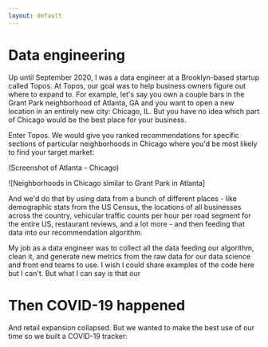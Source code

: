 ```yaml
---
layout: default
---
```


# Data engineering

Up until September 2020, I was a data engineer at a Brooklyn-based startup called Topos. At Topos, our goal was to help business owners figure out where to expand to. For example, let's say you own a couple bars in the Grant Park neighborhood of Atlanta, GA and you want to open a new location in an entirely new city: Chicago, IL. But you have no idea which part of Chicago would be the best place for your business. 

Enter Topos. We would give you ranked recommendations for specific sections of particular neighborhoods in Chicago where you'd be most likely to find your target market:

(Screenshot of Atlanta - Chicago)

![Neighborhoods in Chicago similar to Grant Park in Atlanta]

And we'd do that by using data from a bunch of different places - like demographic stats from the US Census, the locations of all businesses across the country, vehicular traffic counts per hour per road segment for the entire US, restaurant reviews, and a lot more - and then feeding that data into our recommendation algorithm.

My job as a data engineer was to collect all the data feeding our algorithm, clean it, and generate new metrics from the raw data for our data science and front end teams to use. I wish I could share examples of the code here but I can't. But what I can say is that our 

# Then COVID-19 happened

And retail expansion collapsed. But we wanted to make the best use of our time so we built a COVID-19 tracker:

